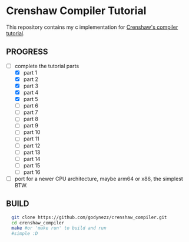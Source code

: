 # Crenshaw Compiler Tutorial

This repository contains my c implementation for [Crenshaw's compiler tutorial](https://compilers.iecc.com/crenshaw/).

## PROGRESS

- [ ] complete the tutorial parts
  - [x] part 1
  - [x] part 2
  - [x] part 3
  - [x] part 4
  - [x] part 5
  - [ ] part 6
  - [ ] part 7
  - [ ] part 8
  - [ ] part 9
  - [ ] part 10
  - [ ] part 11
  - [ ] part 12
  - [ ] part 13
  - [ ] part 14
  - [ ] part 15
  - [ ] part 16

- [ ] port for a newer CPU architecture, maybe arm64 or x86, the simplest BTW.

## BUILD

```bash
  git clone https://github.com/godynezz/crenshaw_compiler.git
  cd crenshaw_compiler
  make #or 'make run' to build and run
  #simple :D
```

